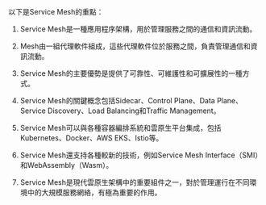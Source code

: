 

以下是Service Mesh的重點：

1. Service Mesh是一種應用程序架構，用於管理服務之間的通信和資訊流動。

2. Mesh由一組代理軟件組成，這些代理軟件位於服務之間，負責管理通信和資訊流動。

3. Service Mesh的主要優勢是提供了可靠性、可維護性和可擴展性的一種方式。

4. Service Mesh的關鍵概念包括Sidecar、Control Plane、Data Plane、Service Discovery、Load Balancing和Traffic Management。

5. Service Mesh可以與各種容器編排系統和雲原生平台集成，包括Kubernetes、Docker、AWS EKS、Istio等。

6. Service Mesh還支持各種較新的技術，例如Service Mesh Interface（SMI）和WebAssembly（Wasm）。

7. Service Mesh是現代雲原生架構中的重要組件之一，對於管理運行在不同環境中的大規模服務網絡，有極為重要的作用。